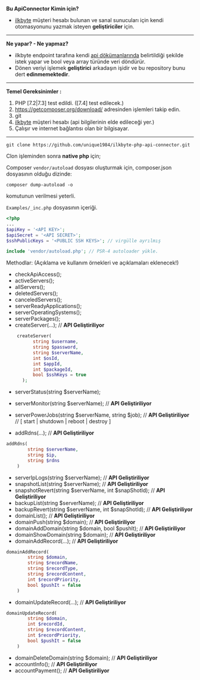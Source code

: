 **Bu ApiConnector Kimin için?**

* [ilkbyte](https://www.ilkbyte.com) müşteri hesabı bulunan ve sanal sunucuları için kendi otomasyonunu yazmak isteyen **geliştiriciler** için. 
---

**Ne yapar? - Ne yapmaz?**

* ilkbyte endpoint tarafına kendi [api dökümanlarında](https://github.com/ilkbyte/api.ilkbyte.com/wiki) belirtildiği şekilde istek yapar ve bool veya array türünde veri döndürür.
* Dönen veriyi işlemek **geliştirici** arkadaşın işidir ve bu repository bunu dert **edinmemektedir**.
---

**Temel Gereksinimler :**

1. PHP [7.2|7.3] test edildi. ([7.4] test edilecek.)
2. https://getcomposer.org/download/ adresinden işlemleri takip edin.
3. git
4. [ilkbyte](https://www.ilkbyte.com) müşteri hesabı (api bilgilerinin elde edileceği yer.)
5. Çalışır ve internet bağlantısı olan bir bilgisayar.
---



`git clone https://github.com/unique1984/ilkbyte-php-api-connector.git`

Clon işleminden sonra **native php** için;

Composer `vendor/autoload` dosyası oluşturmak için, composer.json dosyasının olduğu dizinde: 
```
composer dump-autoload -o
```
komutunun verilmesi yeterli.

`Examples/_inc.php` dosyasının içeriği.
```php
<?php
...
$apiKey = '<API KEY>';
$apiSecret = '<API SECRET>';
$sshPublicKeys = '<PUBLIC SSH KEYS>'; // virgülle ayrılmış

include 'vendor/autoload.php'; // PSR-4 autoloader yükle.
```

Methodlar: (Açıklama ve kullanım örnekleri ve açıklamaları eklenecek!)
- checkApiAccess();
- activeServers();
- allServers();
- deletedServers();
- canceledServers();
- serverReadyApplications();
- serverOperatingSystems();
- serverPackages();
- createServer(...); // **API Geliştiriliyor**
```php
    createServer(
          string $username,
          string $password,
          string $serverName,
          int $osId,
          int $appId,
          int $packageId,
          bool $sshKeys = true
      );
```

- serverStatus(string $serverName);
- serverMonitor(string $serverName); // **API Geliştiriliyor**

- serverPowerJobs(string $serverName, string $job); // **API Geliştiriliyor** // [ start | shutdown | reboot | destroy ]
- addRdns(...); // **API Geliştiriliyor**
```php
addRdns(
        string $serverName,
        string $ip,
        string $rdns
    )
```
- serverIpLogs(string $serverName); // **API Geliştiriliyor**
- snapshotList(string $serverName); // **API Geliştiriliyor**
- snapshotRevert(string $serverName, int $snapShotId); // **API Geliştiriliyor**
- backupList(string $serverName); // **API Geliştiriliyor**
- backupRevert(string $serverName, int $snapShotId); // **API Geliştiriliyor**
- domainList(); // **API Geliştiriliyor**
- domainPush(string $domain); // **API Geliştiriliyor**
- domainAddDomain(string $domain, bool $pushIt); // **API Geliştiriliyor**
- domainShowDomain(string $domain); // **API Geliştiriliyor**
- domainAddRecord(...); // **API Geliştiriliyor**
```php
domainAddRecord(
        string $domain,
        string $recordName,
        string $recordType,
        string $recordContent,
        int $recordPriority,
        bool $pushIt = false
    )
```
- domainUpdateRecord(...); // **API Geliştiriliyor**
```php
domainUpdateRecord(
        string $domain,
        int $recordId,
        string $recordContent,
        int $recordPriority,
        bool $pushIt = false
    )
```
- domainDeleteDomain(string $domain); // **API Geliştiriliyor**
- accountInfo(); // **API Geliştiriliyor**
- accountPayment(); // **API Geliştiriliyor**